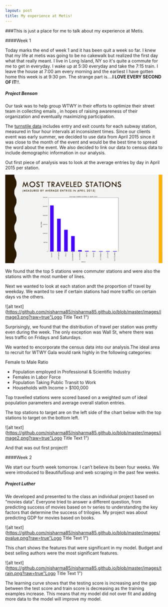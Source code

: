 ```yaml
---
layout: post
title: My experience at Metis!
---
```



###This is just a place for me to talk about my experience at Metis.

####Week 1

Today marks the end of week 1 and it has been quit a week so far. I knew that my life at metis was going to be no cakewalk but realized the first day what that really meant. I live in Long Island, NY so it's quite a commute for me to get in everyday. I wake up at 5:30 everyday and take the 7:15 train. I leave the house at 7:00 am every morning and the earliest I have gotten home this week is at 9:30 pm. The strange part is....**I LOVE EVERY SECOND OF IT**!!.

##### Project Benson


Our task was to help group WTWY in their efforts to optimize their street team in collecting emails , in hopes of raising awareness of their organization and eventually maximizing participation.

The [turnstile data](http://web.mta.info/developers/turnstile.html)  includes entry and exit counts for each subway station, measured in four hour intervals at inconsistent times. Since our clients event was early summer, we decided to use data from April 2015 since it was close to the month of the event and would be the best time to spread the word about the event. We also decided to link our data to census data to include demographic information in our analysis. 

Out first piece of analysis was to look at the average entries by day in April 2015 per station. 

![alt text](https://github.com/nisharma85/nisharma85.github.io/blob/master/images/image1.jpg?raw=true "Logo Title Text 1")



We found that the top 5 stations were commuter stations and were also the stations with the most number of lines. 

Next we wanted to look at each station andt the proportion of travel by weekday. We wanted to see if certain stations had more traffic on certain days vs the others. 

![alt text](https://github.com/nisharma85/nisharma85.github.io/blob/master/images/image3.png?raw=true"Logo Title Text 1")


Surprisingly, we found that the distribution of travel per station was pretty even during the week. The only exception was Wall St, where there was less traffic on Fridays and Saturdays. 

We wanted to encorporate the census data into our analysis.The ideal area to recruit for WTWY Gala would rank highly in the following categories:

Female to Male Ratio 


  * Population employed in Professional & Scientific Industry
  * Females in Labor Force
  * Population Taking Public Transit to Work
  * Households with Income > $100,000

Top travelled stations were scored based on a weighted sum of ideal population parameters and average overall station entries.

The top stations to target are on the left side of the chart below with the top stations to target on the bottom left. 


![alt text](https://github.com/nisharma85/nisharma85.github.io/blob/master/images/image2.png?raw=true"Logo Title Text 1")

And that was out first project!!

####Week 2

We start our fourth week tomorrow. I can’t believe its been four weeks. We were introduced to BeautifulSoup and web scraping in the past few weeks. 

##### Project Luther


We developed and presented to the class an individual project based on “movies data”. Everyone tried to answer a different question, from predicting success of movies based on tv series to understanding the key factors that determine the success of trilogies. My project was about predicting GDP for movies based on books. 

![alt text](https://github.com/nisharma85/nisharma85.github.io/blob/master/images/pvalue.png?raw=true"Logo Title Text 1")

This chart shows the features that were significant in my model. Budget and best selling authors were the most significant features. 


![alt text](https://github.com/nisharma85/nisharma85.github.io/blob/master/images/train.png?raw=true"Logo Title Text 1")

The learning curve shows that the testing score is increasing and the gap between the test score and train score is decreasing as the training examples increase. This means that my model did not over fit and adding more data to the model will improve my model. 




